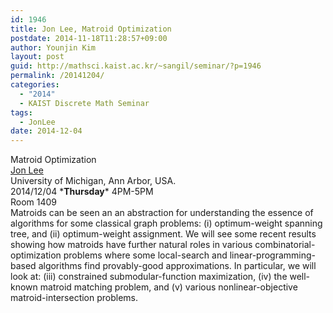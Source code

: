 ```yaml
---
id: 1946
title: Jon Lee, Matroid Optimization
postdate: 2014-11-18T11:28:57+09:00
author: Younjin Kim
layout: post
guid: http://mathsci.kaist.ac.kr/~sangil/seminar/?p=1946
permalink: /20141204/
categories:
  - "2014"
  - KAIST Discrete Math Seminar
tags:
  - JonLee
date: 2014-12-04
---
```

<div class="talk">
  Matroid Optimization
</div>

<div class="speaker">
  <a href="https://sites.google.com/site/jonleewebpage/ "> Jon Lee </a><br /> University of Michigan, Ann Arbor, USA.
</div>

<div class="date">
  2014/12/04 *<strong>Thursday</strong>* 4PM-5PM<br /> Room 1409
</div>

<div class="abstract">
  Matroids can be seen an an abstraction for understanding the essence of algorithms for some classical graph problems: (i) optimum-weight spanning tree, and (ii) optimum-weight assignment. We will see some recent results showing how matroids have further natural roles in various combinatorial-optimization problems where some local-search and linear-programming-based algorithms find provably-good approximations. In particular, we will look at: (iii) constrained submodular-function maximization, (iv) the well-known matroid matching problem, and (v) various nonlinear-objective matroid-intersection problems.
</div>